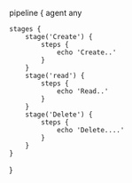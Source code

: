 pipeline {
    agent any

    stages {
        stage('Create') {
            steps {
                echo 'Create..'
            }
        }
        stage('read') {
            steps {
                echo 'Read..'
            }
        }
        stage('Delete') {
            steps {
                echo 'Delete....'
            }
        }
    }
}
